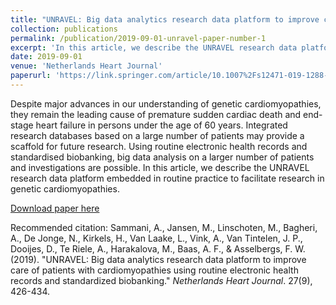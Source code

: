 ```yaml
---
title: "UNRAVEL: Big data analytics research data platform to improve care of patients with cardiomyopathies using routine electronic health records and standardized biobanking"
collection: publications
permalink: /publication/2019-09-01-unravel-paper-number-1
excerpt: 'In this article, we describe the UNRAVEL research data platform embedded in routine practice to facilitate research in genetic cardiomyopathies.'
date: 2019-09-01
venue: 'Netherlands Heart Journal'
paperurl: 'https://link.springer.com/article/10.1007%2Fs12471-019-1288-4'
---
```

Despite major advances in our understanding of genetic cardiomyopathies, they remain the leading cause of premature sudden cardiac death and end-stage heart failure in persons under the age of 60 years. Integrated research databases based on a large number of patients may provide a scaffold for future research. Using routine electronic health records and standardised biobanking, big data analysis on a larger number of patients and investigations are possible. In this article, we describe the UNRAVEL research data platform embedded in routine practice to facilitate research in genetic cardiomyopathies.

[Download paper here](https://link.springer.com/article/10.1007%2Fs12471-019-1288-4)

Recommended citation: Sammani, A., Jansen, M., Linschoten, M., Bagheri, A., De Jonge, N., Kirkels, H., Van Laake, L., Vink, A., Van Tintelen, J. P., Dooijes, D., Te Riele, A., Harakalova, M., Baas, A. F., & Asselbergs, F. W. (2019). &quot;UNRAVEL: Big data analytics research data platform to improve care of patients with cardiomyopathies using routine electronic health records and standardized biobanking.&quot; <i>Netherlands Heart Journal</i>. 27(9), 426-434.

